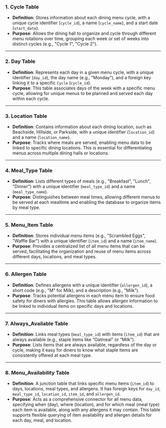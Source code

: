 ### 1. **Cycle Table**

- **Definition**: Stores information about each dining menu cycle, with a unique cycle identifier (`cycle_id`), a name (`cycle_name`), and a start date (`start_date`).
- **Purpose**: Allows the dining hall to organize and cycle through different menu rotations over time, grouping each week or set of weeks into distinct cycles (e.g., "Cycle 1", "Cycle 2").

---

### 2. **Day Table**

- **Definition**: Represents each day in a given menu cycle, with a unique identifier (`day_id`), the day name (e.g., "Monday"), and a foreign key linking it to a specific `Cycle` (`cycle_id`).
- **Purpose**: This table associates days of the week with a specific menu cycle, allowing for unique menus to be planned and served each day within each cycle.

---

### 3. **Location Table**

- **Definition**: Contains information about each dining location, such as Beachside, Hillside, or Parkside, with a unique identifier (`location_id`) and a name (`location_name`).
- **Purpose**: Tracks where meals are served, enabling menu data to be linked to specific dining locations. This is essential for differentiating menus across multiple dining halls or locations.

---

### 4. **Meal_Type Table**

- **Definition**: Lists different types of meals (e.g., "Breakfast", "Lunch", "Dinner") with a unique identifier (`meal_type_id`) and a name (`meal_type_name`).
- **Purpose**: Distinguishes between meal times, allowing different menus to be served at each mealtime and enabling the database to organize items by meal type.

---

### 5. **Menu_Item Table**

- **Definition**: Stores individual menu items (e.g., "Scrambled Eggs", "Waffle Bar") with a unique identifier (`item_id`) and a name (`item_name`).
- **Purpose**: Provides a centralized list of all menu items that can be served, facilitating the organization and reuse of menu items across different days, locations, and meal types.

---

### 6. **Allergen Table**

- **Definition**: Defines allergens with a unique identifier (`allergen_id`), a short code (e.g., "M" for Milk), and a description (e.g., "Milk").
- **Purpose**: Tracks potential allergens in each menu item to ensure food safety for diners with allergies. This table allows allergen information to be linked to individual items on specific days and locations.

---

### 7. **Always_Available Table**

- **Definition**: Links meal types (`meal_type_id`) with items (`item_id`) that are always available (e.g., staple items like “Oatmeal” or “Milk”).
- **Purpose**: Lists items that are always available, regardless of the day or cycle, making it easy for diners to know what staple items are consistently offered at each meal type.

---

### 8. **Menu_Availability Table**

- **Definition**: A junction table that links specific menu items (`item_id`) to days, locations, meal types, and allergens. It has foreign keys for `day_id`, `meal_type_id`, `location_id`, `item_id`, and `allergen_id`.
- **Purpose**: Acts as a comprehensive connector for all menu data, specifying when (day), where (location), and for which meal (meal type) each item is available, along with any allergens it may contain. This table supports flexible querying of item availability and allergen details for each day, meal, and location.
